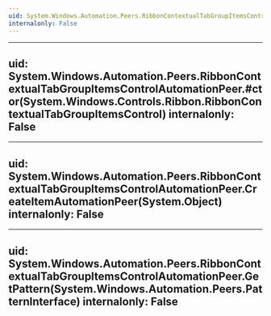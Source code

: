 ```yaml
---
uid: System.Windows.Automation.Peers.RibbonContextualTabGroupItemsControlAutomationPeer
internalonly: False
---
```


---
uid: System.Windows.Automation.Peers.RibbonContextualTabGroupItemsControlAutomationPeer.#ctor(System.Windows.Controls.Ribbon.RibbonContextualTabGroupItemsControl)
internalonly: False
---

---
uid: System.Windows.Automation.Peers.RibbonContextualTabGroupItemsControlAutomationPeer.CreateItemAutomationPeer(System.Object)
internalonly: False
---

---
uid: System.Windows.Automation.Peers.RibbonContextualTabGroupItemsControlAutomationPeer.GetPattern(System.Windows.Automation.Peers.PatternInterface)
internalonly: False
---
